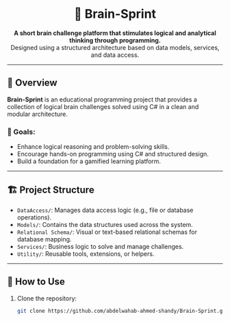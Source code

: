 <h1 align="center">🧠 Brain-Sprint</h1>

<p align="center">
<b>A short brain challenge platform that stimulates logical and analytical thinking through programming.</b><br>
Designed using a structured architecture based on data models, services, and data access.
</p>

---

## 📌 Overview

**Brain-Sprint** is an educational programming project that provides a collection of logical brain challenges solved using C# in a clean and modular architecture.

### 🎯 Goals:
- Enhance logical reasoning and problem-solving skills.
- Encourage hands-on programming using C# and structured design.
- Build a foundation for a gamified learning platform.

---

## 🏗️ Project Structure

- `DataAccess/`: Manages data access logic (e.g., file or database operations).
- `Models/`: Contains the data structures used across the system.
- `Relational Schema/`: Visual or text-based relational schemas for database mapping.
- `Services/`: Business logic to solve and manage challenges.
- `Utility/`: Reusable tools, extensions, or helpers.

---

## 🚀 How to Use

1. Clone the repository:
   ```bash
   git clone https://github.com/abdelwahab-ahmed-shandy/Brain-Sprint.git
